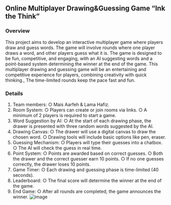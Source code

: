 ## Online Multiplayer Drawing&Guessing Game “Ink the Think”
### Overview
This project aims to develop an interactive multiplayer game where players draw
and guess words. The game will involve rounds where one player draws a word, and
other players guess what it is. The game is designed to be fun, competitive, and
engaging, with an AI suggesting words and a point-based system determining the
winner at the end of the game.
This multiplayer drawing and guessing game will be an entertaining and competitive
experience for players, combining creativity with quick thinking., The time-limited
rounds keep the pace fast and fun.
### Details
1. Team members:
○ Mais Aarfeh & Lama Hafiz.
2. Room System:
○ Players can create or join rooms via links.
○ A minimum of 2 players is required to start a game.
3. Word Suggestion by AI:
○ At the start of each drawing phase, the drawer is presented with three
random words suggested by the AI.
4. Drawing Canvas:
○ The drawer will use a digital canvas to draw the chosen word.
○ Drawing tools will include basic options like pen, eraser.
5. Guessing Mechanism:
○ Players will type their guesses into a chatbox.
○ The AI will check the guess in real time.
6. Point System:
○ Points are awarded based on correct guesses.
○ Both the drawer and the correct guesser earn 10 points.
○ If no one guesses correctly, the drawer loses 10 points.
7. Game Timer:
○ Each drawing and guessing phase is time-limited (40 seconds).
8. Leaderboard:
○ The final score will determine the winner at the end of the game.
9. End Game:
○ After all rounds are completed, the game announces the winner.
![image](https://github.com/user-attachments/assets/c5002950-6fe1-4945-9e2f-772f7ab411fc)

